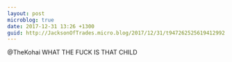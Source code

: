 ```yaml
---
layout: post
microblog: true
date: 2017-12-31 13:26 +1300
guid: http://JacksonOfTrades.micro.blog/2017/12/31/t947262525619412992.html
---
```

@TheKohai WHAT THE FUCK IS THAT CHILD
